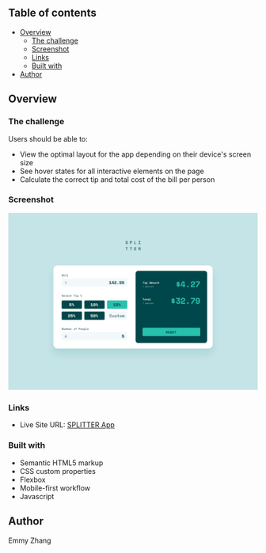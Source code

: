 ## Table of contents

- [Overview](#overview)
  - [The challenge](#the-challenge)
  - [Screenshot](#screenshot)
  - [Links](#links)
  - [Built with](#built-with)
- [Author](#author)

## Overview

### The challenge

Users should be able to:

- View the optimal layout for the app depending on their device's screen size
- See hover states for all interactive elements on the page
- Calculate the correct tip and total cost of the bill per person

### Screenshot

![](./design/desktop-design-completed.jpg)

### Links

- Live Site URL: [SPLITTER App](https://emmyz.github.io/tip-calculator-app/)

### Built with

- Semantic HTML5 markup
- CSS custom properties
- Flexbox
- Mobile-first workflow
- Javascript

## Author

Emmy Zhang